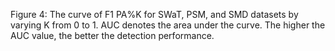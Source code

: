 Figure 4: The curve of F1 PA%K for SWaT, PSM, and SMD datasets by varying K from 0 to 1. AUC denotes the area under the curve. The higher the AUC value, the better the detection performance.